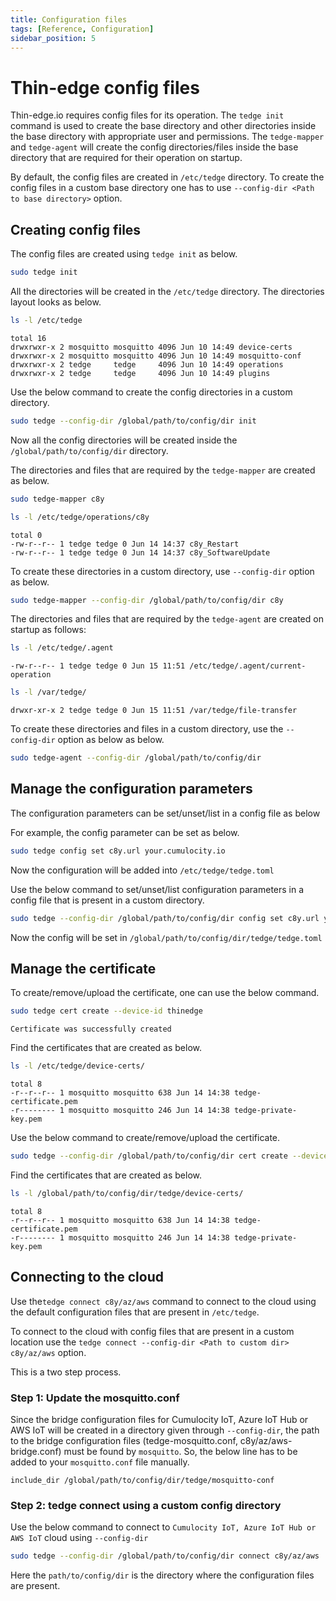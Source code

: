 ```yaml
---
title: Configuration files
tags: [Reference, Configuration]
sidebar_position: 5
---
```


# Thin-edge config files

Thin-edge.io requires config files for its operation. The `tedge init` command is used to create
the base directory and other directories inside the base directory with appropriate user and permissions.
The `tedge-mapper` and `tedge-agent` will create the config
directories/files inside the base directory that are required for their operation on startup.

By default, the config files are created in `/etc/tedge` directory. To create the config files in
a custom base directory one has to use `--config-dir <Path to base directory>` option.

## Creating config files

The config files are created using `tedge init` as below.

```sh
sudo tedge init
```

All the directories will be created in the `/etc/tedge` directory. The directories layout looks as below.

```sh
ls -l /etc/tedge
```

```text title="Output"
total 16
drwxrwxr-x 2 mosquitto mosquitto 4096 Jun 10 14:49 device-certs
drwxrwxr-x 2 mosquitto mosquitto 4096 Jun 10 14:49 mosquitto-conf
drwxrwxr-x 2 tedge     tedge     4096 Jun 10 14:49 operations
drwxrwxr-x 2 tedge     tedge     4096 Jun 10 14:49 plugins
```

Use the below command to create the config directories in a custom directory.

```sh
sudo tedge --config-dir /global/path/to/config/dir init
```

Now all the config directories will be created inside the `/global/path/to/config/dir` directory.

The directories and files that are required by the `tedge-mapper` are created as below.

```sh
sudo tedge-mapper c8y
```

```sh
ls -l /etc/tedge/operations/c8y
```

```text title="Output"
total 0
-rw-r--r-- 1 tedge tedge 0 Jun 14 14:37 c8y_Restart
-rw-r--r-- 1 tedge tedge 0 Jun 14 14:37 c8y_SoftwareUpdate
```

To create these directories in a custom directory, use `--config-dir` option as below.

```sh
sudo tedge-mapper --config-dir /global/path/to/config/dir c8y
```

The directories and files that are required by the `tedge-agent` are created on startup as follows:

```sh
ls -l /etc/tedge/.agent
```

```text title="Output"
-rw-r--r-- 1 tedge tedge 0 Jun 15 11:51 /etc/tedge/.agent/current-operation
```

```sh
ls -l /var/tedge/
```

```text title="Output"
drwxr-xr-x 2 tedge tedge 0 Jun 15 11:51 /var/tedge/file-transfer
```

To create these directories and files in a custom directory, use the `--config-dir` option as below as below.

```sh
sudo tedge-agent --config-dir /global/path/to/config/dir
```

## Manage the configuration parameters

The configuration parameters can be set/unset/list in a config file as below

For example, the config parameter can be set as below.

```sh
sudo tedge config set c8y.url your.cumulocity.io
```

Now the configuration will be added into `/etc/tedge/tedge.toml`

Use the below command to set/unset/list configuration parameters in a config file that is present
in a custom directory.

```sh
sudo tedge --config-dir /global/path/to/config/dir config set c8y.url your.cumulocity.io
```

Now the config will be set in `/global/path/to/config/dir/tedge/tedge.toml`

## Manage the certificate

To create/remove/upload the certificate, one can use the below command.

```sh
sudo tedge cert create --device-id thinedge
```

```text title="Output"
Certificate was successfully created
```

Find the certificates that are created as below.

```sh
ls -l /etc/tedge/device-certs/
```

```text title="Output"
total 8
-r--r--r-- 1 mosquitto mosquitto 638 Jun 14 14:38 tedge-certificate.pem
-r-------- 1 mosquitto mosquitto 246 Jun 14 14:38 tedge-private-key.pem
```

Use the below command to create/remove/upload the certificate.

```sh
sudo tedge --config-dir /global/path/to/config/dir cert create --device-id thinedge
```

Find the certificates that are created as below.

```sh
ls -l /global/path/to/config/dir/tedge/device-certs/
```

```text title="Output"
total 8
-r--r--r-- 1 mosquitto mosquitto 638 Jun 14 14:38 tedge-certificate.pem
-r-------- 1 mosquitto mosquitto 246 Jun 14 14:38 tedge-private-key.pem
```

## Connecting to the cloud

Use the`tedge connect c8y/az/aws` command to connect to the cloud using the default configuration files
that are present in `/etc/tedge`.

To connect to the cloud with config files that are present in a custom location use
the `tedge connect --config-dir <Path to custom dir> c8y/az/aws` option.

This is a two step process.

### Step 1: Update the mosquitto.conf

Since the bridge configuration files for Cumulocity IoT, Azure IoT Hub or AWS IoT will be created in a directory given through `--config-dir`,
the path to the bridge configuration files (tedge-mosquitto.conf, c8y/az/aws-bridge.conf) must be found by `mosquitto`.
So, the below line has to be added to your `mosquitto.conf` file manually.

```text title="file: /etc/mosquitto/mosquitto.conf"
include_dir /global/path/to/config/dir/tedge/mosquitto-conf
```

### Step 2: tedge connect using a custom config directory

Use the below command to connect to `Cumulocity IoT, Azure IoT Hub or AWS IoT` cloud using `--config-dir`

```sh
sudo tedge --config-dir /global/path/to/config/dir connect c8y/az/aws
```

Here the `path/to/config/dir` is the directory where the configuration files are present.
